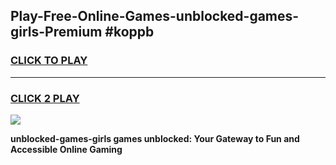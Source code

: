 
## Play-Free-Online-Games-unblocked-games-girls-Premium #koppb
<h3>
<a href="https://premium.freeplayer.one?title=unblocked-games-girls&ref=8M">CLICK TO PLAY</a></h3>
<hr>

<h3>
<a href="https://premium.freeplayer.one?title=unblocked-games-girls&ref=8M">CLICK 2 PLAY</a>
  
</h3>

<a href="https://premium.freeplayer.one?title=unblocked-games-girls&ref=8M"><img src="https://clearcache.store/games.png"></a>


**unblocked-games-girls games unblocked: Your Gateway to Fun and Accessible Online Gaming**
